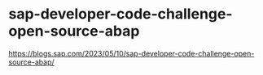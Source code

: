 # sap-developer-code-challenge-open-source-abap
https://blogs.sap.com/2023/05/10/sap-developer-code-challenge-open-source-abap/
